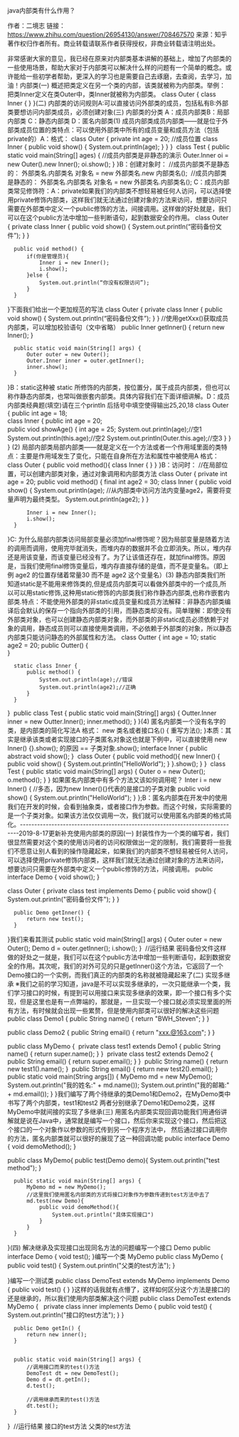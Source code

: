 java内部类有什么作用？

作者：二境志
链接：https://www.zhihu.com/question/26954130/answer/708467570
来源：知乎
著作权归作者所有。商业转载请联系作者获得授权，非商业转载请注明出处。

非常感谢大家的意见，我已经在原来对内部类基本讲解的基础上，增加了内部类的一些使用场景，帮助大家对于内部类可以解决什么样的问题有一个简单的概念。或许能给一些初学者帮助，更深入的学习也是需要自己去琢磨，去查阅，去学习，加油！内部类(一) 概述把类定义在另一个类的内部，该类就被称为内部类。举例：把类Inner定义在类Outer中，类Inner就被称为内部类。  class Outer {
      class Inner {
      }
  }(二) 内部类的访问规则​	A:可以直接访问外部类的成员，包括私有​	B:外部类要想访问内部类成员，必须创建对象(三) 内部类的分类​	A：成员内部类​	B：局部内部类​	C：静态内部类​	D：匿名内部类(1) 成员内部类成员内部类——就是位于外部类成员位置的类特点：可以使用外部类中所有的成员变量和成员方法（包括private的）A：格式：  class Outer {
      private int age = 20;
      //成员位置
      class Inner {
          public void show() {
              System.out.println(age);
          }
      }
  }
  ​
  class Test {
      public static void main(String[] ages) {
          //成员内部类是非静态的演示
          Outer.Inner oi = new Outer().new Inner();
          oi.show();
      }
  }B：创建对象时：  //成员内部类不是静态的：
  外部类名.内部类名 对象名 = new 外部类名.new 内部类名();
  ​
  //成员内部类是静态的：
  外部类名.内部类名 对象名 = new 外部类名.内部类名();    C：成员内部类常见修饰符：A：private如果我们的内部类不想轻易被任何人访问，可以选择使用private修饰内部类，这样我们就无法通过创建对象的方法来访问，想要访问只需要在外部类中定义一个public修饰的方法，间接调用。这样做的好处就是，我们可以在这个public方法中增加一些判断语句，起到数据安全的作用。  class Outer {
      private class Inner {
          public void show() {
              System.out.println(“密码备份文件”);
          }
      }
      
      public void method() {
          if(你是管理员){
              Inner i = new Inner();
              i.show();
          }else {
              System.out.println(“你没有权限访问”);
          }
      }
  }下面我们给出一个更加规范的写法  class Outer {
      private class Inner {
          public void show() {
              System.out.println(“密码备份文件”);
          }
      }
      //使用getXxx()获取成员内部类，可以增加校验语句（文中省略）
      public Inner getInner() {
          return new Inner();
      }
      
      public static void main(String[] args) {
          Outer outer = new Outer();
          Outer.Inner inner = outer.getInner();
          inner.show();
      }
  }B：static这种被 static 所修饰的内部类，按位置分，属于成员内部类，但也可以称作静态内部类，也常叫做嵌套内部类。具体内容我们在下面详细讲解。D：成员内部类经典题(填空)请在三个println 后括号中填空使得输出25,20,18  class Outer {
      public int age = 18;    
      class Inner {
          public int age = 20;    
          public viod showAge() {
              int age  = 25;
              System.out.println(age);//空1
              System.out.println(this.age);//空2
              System.out.println(Outer.this.age);//空3
          }
      }
  } (2) 局部内部类局部内部类——就是定义在一个方法或者一个作用域里面的类特点：主要是作用域发生了变化，只能在自身所在方法和属性中被使用A 格式：  class Outer {
      public void method(){
          class Inner {
          }
      }
  }B：访问时：  //在局部位置，可以创建内部类对象，通过对象调用和内部类方法
  class Outer {
      private int age = 20;
      public void method() {
          final int age2 = 30;
          class Inner {
              public void show() {
                  System.out.println(age);
                  //从内部类中访问方法内变量age2，需要将变量声明为最终类型。
                  System.out.println(age2);
              }
          }
          
          Inner i = new Inner();
          i.show();
      }
  }C: 为什么局部内部类访问局部变量必须加final修饰呢？因为局部变量是随着方法的调用而调用，使用完毕就消失，而堆内存的数据并不会立即消失。所以，堆内存还是用该变量，而该变量已经没有了。为了让该值还存在，就加final修饰。原因是，当我们使用final修饰变量后，堆内存直接存储的是值，而不是变量名。（即上例 age2 的位置存储着常量30 而不是 age2 这个变量名）(3) 静态内部类我们所知道static是不能用来修饰类的,但是成员内部类可以看做外部类中的一个成员,所以可以用static修饰,这种用static修饰的内部类我们称作静态内部类,也称作嵌套内部类.特点：不能使用外部类的非static成员变量和成员方法解释：非静态内部类编译后会默认的保存一个指向外部类的引用，而静态类却没有。简单理解：即使没有外部类对象，也可以创建静态内部类对象，而外部类的非static成员必须依赖于对象的调用，静态成员则可以直接使用类调用，不必依赖于外部类的对象，所以静态内部类只能访问静态的外部属性和方法。  class Outter {
      int age = 10;
      static age2 = 20;
      public Outter() {        
      }
       
      static class Inner {
          public method() {
              System.out.println(age);//错误
              System.out.println(age2);//正确
          }
      }
  }
  ​
  public class Test {
      public static void main(String[] args)  {
          Outter.Inner inner = new Outter.Inner();
          inner.method();
      }
  }(4) 匿名内部类一个没有名字的类，是内部类的简化写法A 格式：  new 类名或者接口名() {
      重写方法();
  }本质：其实是继承该类或者实现接口的子类匿名对象这也就是下例中，可以直接使用 new Inner() {}.show(); 的原因 == 子类对象.show();  interface Inner {
      public abstract void show();
  }
  ​
  class Outer {
      public void method(){
          new Inner() {
              public void show() {
                  System.out.println("HelloWorld");
              }
          }.show();
      }
  }
  ​
  class Test {
      public static void main(String[] args)  {
          Outer o = new Outer();
          o.method();
      }
  }    如果匿名内部类中有多个方法又该如何调用呢？  Inter i = new Inner() {  //多态，因为new Inner(){}代表的是接口的子类对象
      public void show() {
      System.out.println("HelloWorld");
      }
  };B：匿名内部类在开发中的使用​我们在开发的时候，会看到抽象类，或者接口作为参数。而这个时候，实际需要的是一个子类对象。如果该方法仅仅调用一次，我们就可以使用匿名内部类的格式简化。-----------------------------------------------------------------------------2019-8-17更新补充使用内部类的原因(一) 封装性作为一个类的编写者，我们很显然需要对这个类的使用访问者的访问权限做出一定的限制，我们需要将一些我们不愿意让别人看到的操作隐藏起来，如果我们的内部类不想轻易被任何人访问，可以选择使用private修饰内部类，这样我们就无法通过创建对象的方法来访问，想要访问只需要在外部类中定义一个public修饰的方法，间接调用。  public interface Demo {
      void show();
  }
  
  class Outer {
      private class test implements Demo {
          public void show() {
              System.out.println("密码备份文件");
          }
      }
      
      public Demo getInner() {
          return new test();
      }
      
  }我们来看其测试      public static void main(String[] args) {
          Outer outer = new Outer();
          Demo d = outer.getInner();
          i.show();
      }
  ​
  //运行结果
  密码备份文件这样做的好处之一就是，我们可以在这个public方法中增加一些判断语句，起到数据安全的作用。其次呢，我们的对外可见的只是getInner()这个方法，它返回了一个Demo接口的一个实例，而我们真正的内部类的名称就被隐藏起来了(二) 实现多继承 ※我们之前的学习知道，java是不可以实现多继承的，一次只能继承一个类，我们学习接口的时候，有提到可以用接口来实现多继承的效果，即一个接口有多个实现，但是这里也是有一点弊端的，那就是，一旦实现一个接口就必须实现里面的所有方法，有时候就会出现一些累赘，但是使用内部类可以很好的解决这些问题  public class Demo1 {
      public String name() {
          return "BWH_Steven";
      }
  }
  
  public class Demo2 {
      public String email() {
          return "xxx.@163.com";
      }
  }
  
  public class MyDemo {
  ​
      private class test1 extends Demo1 {
          public String name() {
              return super.name();
          }
      }
  ​
      private class test2 extends Demo2  {
          public String email() {
              return super.email();
          }
      }
  ​
      public String name() {
          return new test1().name();
      }
  ​
      public String email() {
          return new test2().email();
      }
  ​
      public static void main(String args[]) {
          MyDemo md = new MyDemo();
          System.out.println("我的姓名:" + md.name());
          System.out.println("我的邮箱:" + md.email());
      }
  }我们编写了两个待继承的类Demo1和Demo2，在MyDemo类中书写了两个内部类，test1和test2 两者分别继承了Demo1和Demo2类，这样MyDemo中就间接的实现了多继承(三) 用匿名内部类实现回调功能我们用通俗讲解就是说在Java中，通常就是编写一个接口，然后你来实现这个接口，然后把这个接口的一个对象作以参数的形式传到另一个程序方法中， 然后通过接口调用你的方法，匿名内部类就可以很好的展现了这一种回调功能  public interface Demo {
      void demoMethod();
  }
  
  public class MyDemo{
      public test(Demo demo){
          System.out.println("test method");
      }
      
      public static void main(String[] args) {
          MyDemo md = new MyDemo();
          //这里我们使用匿名内部类的方式将接口对象作为参数传递到test方法中去了
          md.test(new Demo){
              public void demoMethod(){
                  System.out.println("具体实现接口")
              }
          }
      }
  }(四) 解决继承及实现接口出现同名方法的问题编写一个接口 Demo  public interface Demo {
      void test();
  }编写一个类 MyDemo  public class MyDemo {
  ​
      public void test() {
          System.out.println("父类的test方法");
      }
      
  }编写一个测试类  public class DemoTest extends MyDemo implements Demo {
      public void test() {
      }
  }这样的话我就有点懵了，这样如何区分这个方法是接口的还是继承的，所以我们使用内部类解决这个问题  public class DemoTest extends MyDemo {
  ​
  ​
      private class inner implements Demo {
          public void test() {
              System.out.println("接口的test方法");
          }
      }
      
      public Demo getIn() {
          return new inner();
      }
      
      
      public static void main(String[] args) {
          //调用接口而来的test()方法
          DemoTest dt = new DemoTest();
          Demo d = dt.getIn();
          d.test();
          
          //调用继承而来的test()方法
          dt.test();
      }
  }
  ​
  //运行结果
  接口的test方法
  父类的test方法

